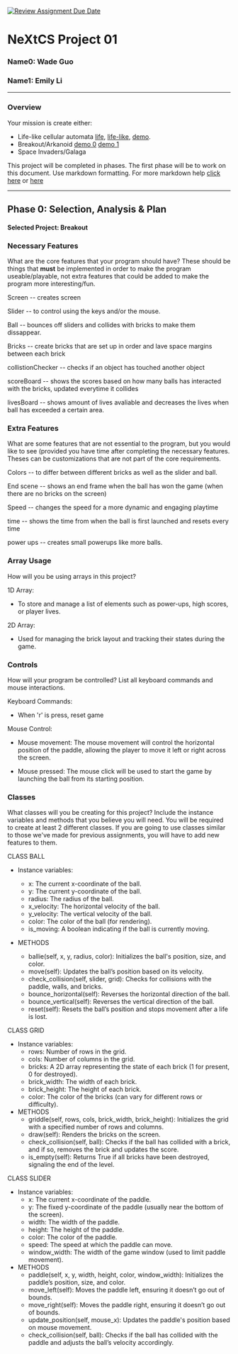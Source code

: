 [![Review Assignment Due Date](https://classroom.github.com/assets/deadline-readme-button-22041afd0340ce965d47ae6ef1cefeee28c7c493a6346c4f15d667ab976d596c.svg)](https://classroom.github.com/a/PX83n--N)
# NeXtCS Project 01
### Name0: Wade Guo
### Name1: Emily Li
---

### Overview
Your mission is create either:
- Life-like cellular automata [life](https://en.wikipedia.org/wiki/Conway%27s_Game_of_Life), [life-like](https://en.wikipedia.org/wiki/Life-like_cellular_automaton), [demo](https://www.netlogoweb.org/launch#https://www.netlogoweb.org/assets/modelslib/Sample%20Models/Computer%20Science/Cellular%20Automata/Life.nlogo).
- Breakout/Arkanoid [demo 0](https://elgoog.im/breakout/)  [demo 1](https://www.crazygames.com/game/atari-breakout)
- Space Invaders/Galaga

This project will be completed in phases. The first phase will be to work on this document. Use markdown formatting. For more markdown help [click here](https://github.com/adam-p/markdown-here/wiki/Markdown-Cheatsheet) or [here](https://docs.github.com/en/get-started/writing-on-github/getting-started-with-writing-and-formatting-on-github/basic-writing-and-formatting-syntax)


---

## Phase 0: Selection, Analysis & Plan

#### Selected Project: Breakout

### Necessary Features
What are the core features that your program should have? These should be things that __must__ be implemented in order to make the program useable/playable, not extra features that could be added to make the program more interesting/fun.

Screen -- creates screen 

Slider -- to control using the keys and/or the mouse.

Ball -- bounces off sliders and collides with bricks to make them dissappear.

Bricks -- create bricks that are set up in order and lave space margins between each brick

collistionChecker -- checks if an object has touched another object 

scoreBoard -- shows the scores based on how many balls has interacted with the bricks, updated everytime it collides

livesBoard -- shows amount of lives avaliable and decreases the lives when ball has exceeded a certain area.

### Extra Features
What are some features that are not essential to the program, but you would like to see (provided you have time after completing the necessary features. Theses can be customizations that are not part of the core requirements.

Colors -- to differ between different bricks as well as the slider and ball.

End scene -- shows an end frame when the ball has won the game (when there are no bricks on the screen)

Speed -- changes the speed for a more dynamic and engaging playtime 

time -- shows the time from when the ball is first launched and resets every time

power ups -- creates small powerups like more balls.

### Array Usage
How will you be using arrays in this project?

1D Array:
- To store and manage a list of elements such as power-ups, high scores, or player lives.

2D Array:
- Used for managing the brick layout and tracking their states during the game.


### Controls
How will your program be controlled? List all keyboard commands and mouse interactions.

Keyboard Commands:
- When 'r' is press, reset game

Mouse Control:
- Mouse movement: The mouse movement will control the horizontal position of the paddle, allowing the player to move it left or right across the screen.

- Mouse pressed: The mouse click will be used to start the game by launching the ball from its starting position.


### Classes
What classes will you be creating for this project? Include the instance variables and methods that you believe you will need. You will be required to create at least 2 different classes. If you are going to use classes similar to those we've made for previous assignments, you will have to add new features to them.

CLASS BALL
- Instance variables:
  - x: The current x-coordinate of the ball.
  - y: The current y-coordinate of the ball.
  - radius: The radius of the ball.
  - x_velocity: The horizontal velocity of the ball.
  - y_velocity: The vertical velocity of the ball.
  - color: The color of the ball (for rendering).
  - is_moving: A boolean indicating if the ball is currently moving.

- METHODS
  - ballie(self, x, y, radius, color): Initializes the ball's position, size, and color.
  - move(self): Updates the ball’s position based on its velocity.
  - check_collision(self, slider, grid): Checks for collisions with the paddle, walls, and bricks.
  - bounce_horizontal(self): Reverses the horizontal direction of the ball.
  - bounce_vertical(self): Reverses the vertical direction of the ball.
  - reset(self): Resets the ball’s position and stops movement after a life is lost.

CLASS GRID
- Instance variables:
  - rows: Number of rows in the grid.
  - cols: Number of columns in the grid.
  - bricks: A 2D array representing the state of each brick (1 for present, 0 for destroyed).
  - brick_width: The width of each brick.
  - brick_height: The height of each brick.
  - color: The color of the bricks (can vary for different rows or difficulty).
- METHODS
  - griddle(self, rows, cols, brick_width, brick_height): Initializes the grid with a specified number of rows and columns.
  - draw(self): Renders the bricks on the screen.
  - check_collision(self, ball): Checks if the ball has collided with a brick, and if so, removes the brick and updates the score.
  - is_empty(self): Returns True if all bricks have been destroyed, signaling the end of the level.

CLASS SLIDER
- Instance variables:
  - x: The current x-coordinate of the paddle.
  - y: The fixed y-coordinate of the paddle (usually near the bottom of the screen).
  - width: The width of the paddle.
  - height: The height of the paddle.
  - color: The color of the paddle.
  - speed: The speed at which the paddle can move.
  - window_width: The width of the game window (used to limit paddle movement).
- METHODS
  - paddle(self, x, y, width, height, color, window_width): Initializes the paddle’s position, size, and color.
  - move_left(self): Moves the paddle left, ensuring it doesn’t go out of bounds.
  - move_right(self): Moves the paddle right, ensuring it doesn’t go out of bounds.
  - update_position(self, mouse_x): Updates the paddle's position based on mouse movement.
  - check_collision(self, ball): Checks if the ball has collided with the paddle and adjusts the ball’s velocity accordingly.
